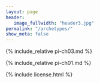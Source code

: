```yaml
---
layout: page
header:
   image_fullwidth: "header3.jpg"
permalink: "/archetypes/"
show_meta: false
---
```


{% include_relative pi-ch03.md %}

{% include_relative pi-ch01.md %}

{% include license.html %}
